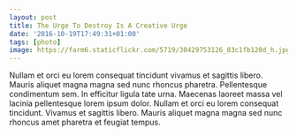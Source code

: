 ```yaml
---
layout: post
title: The Urge To Destroy Is A Creative Urge
date: '2016-10-19T17:49:31+01:00'
tags: [photo]
image: https://farm6.staticflickr.com/5719/30429753126_83c1fb120d_h.jpg
---
```


Nullam et orci eu lorem consequat tincidunt vivamus et sagittis libero. Mauris aliquet magna magna sed nunc rhoncus pharetra. Pellentesque condimentum sem. In efficitur ligula tate urna. Maecenas laoreet massa vel lacinia pellentesque lorem ipsum dolor. Nullam et orci eu lorem consequat tincidunt. Vivamus et sagittis libero. Mauris aliquet magna magna sed nunc rhoncus amet pharetra et feugiat tempus.
